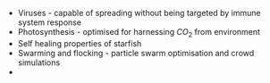 
- Viruses - capable of spreading without being targeted by immune system response
- Photosynthesis - optimised for harnessing $CO_2$ from environment
- Self healing properties of starfish
- Swarming and flocking - particle swarm optimisation and crowd simulations
- 